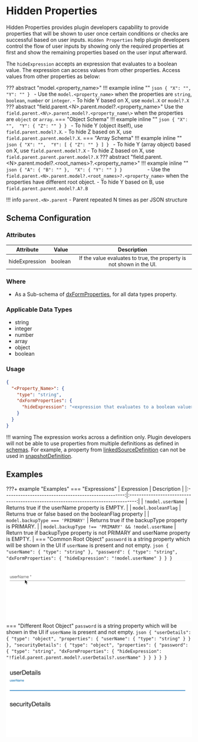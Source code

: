 # Hidden Properties
Hidden Properties provides plugin developers capability to provide properties that will be shown to user once certain conditions or 
checks are successful based on user inputs. `Hidden Properties` help plugin developers control the flow of user inputs by 
showing only the required properties at first and show the remaining properties based on the user input afterward.

The `hideExpression` accepts an expression that evaluates to a boolean value. The expression can access values from 
other properties. Access values from other properties as below:

??? abstract "model.<property_name\>"
    !!! example inline ""
        ```json
        {
          "X": "", 
          "Y": ""
        }
        ```
    - Use the `model.<property_name>` when the properties are `string`, `boolean`, `number` or `integer`.
    - To hide Y based on X, use `model.X` or `model?.X`
??? abstract "field.parent.<N\>.parent.model?.<property_name\>"
    Use the `field.parent.<N\>.parent.model?.<property_name\>` when the properties are `object` or `array`.
    === "Object Schema"
        !!! example inline ""
            ```json
            {
              "X": "", 
              "Y": {
                "Z": ""
              }
            }
            ```
        - To hide Y (object itself), use `field.parent.model?.X`.
        - To hide Z based on X, use `field.parent.parent.model?.X`.
    === "Array Schema"
        !!! example inline ""
            ```json
            {
              "X": "", 
              "Y": [
                {
                  "Z": ""
                }
              ]
            }
            ```
        - To hide Y (array object) based on X, use `field.parent.model?.X`
        - To hide Z based on X, use `field.parent.parent.parent.model?.X`
??? abstract "field.parent.<N\>.parent.model?.<root_names\>?.<property_name\>"
    !!! example inline ""
        ```json
        {
          "A": {
            "B": ""
          }, 
          "X": {
            "Y": ""
          }
        }        
        ```
    - Use the `field.parent.<N>.parent.model?.<root_names>?.<property_name>` when the properties have different root object.
    - To hide Y based on B, use `field.parent.parent.model?.A?.B`

!!! info 
    `parent.<N>.parent` - Parent repeated N times as per JSON structure
  
## Schema Configuration

### Attributes
|   Attribute    |  Value  |                             Description                              |
|:--------------:|:-------:|:--------------------------------------------------------------------:|
| hideExpression | boolean | If the value evaluates to true, the property is not shown in the UI. |

### Where
- As a Sub-schema of [dxFormProperties](../Schemas.md#dxformproperties), for all data types property.

### Applicable Data Types
- string
- integer
- number
- array
- object
- boolean

### Usage
```json title="Schema" hl_lines="4 5 6"
{
  "<Property_Name>": {
    "type": "string",
    "dxFormProperties": {
      "hideExpression": "<expression that evaluates to a boolean value>"
    }
  }  
}
```
!!! warning
    The expression works across a definition only. Plugin developers will not be able to use properties from multiple 
    definitions as defined in [schemas](../Schemas_and_Autogenerated_Classes.md). For example, a property from 
    [linkedSourceDefinition](../Schemas_and_Autogenerated_Classes.md#linkedsourcedefinition) can not be used 
    in [snapshotDefinition](../Schemas_and_Autogenerated_Classes.md#snapshotdefinition).

## Examples

???+ example "Examples"
    === "Expressions"
        |                     Expression                      |                                    Description                                    |
        |:---------------------------------------------------:|:---------------------------------------------------------------------------------:|
        |                  `!model.userName`                  |                  Returns true if the userName property is EMPTY.                  |
        |                 `model.booleanFlag`                 |              Returns true or false based on the booleanFlag property              |
        |          `model.backupType === 'PRIMARY'`           |                Returns true if the backupType property is PRIMARY.                |
        | `model.backupType !== 'PRIMARY' && !model.userName` | Return true if backupType property is not PRIMARY and userName property is EMPTY. |
    === "Common Root Object"
        `password` is a string property which will be shown in the UI if `userName` is present and not empty.
        ```json
        {
          "userName": {
            "type": "string"
          },
          "password": {
            "type": "string",
            "dxFormProperties": {
              "hideExpression": "!model.userName"
            }
          }
        }
        ```
        ![Common Root](images/Dynamic_UI_Common_Root.gif)
    === "Different Root Object"
        `password` is a string property which will be shown in the UI if `userName` is present and not empty.
        ```json
        {
          "userDetails": {
            "type": "object",
            "properties": {
              "userName": {
                "type": "string"
              }
            }
          },
          "securityDetails": {
            "type": "object",
            "properties": {
              "password": {
                "type": "string",
                "dxFormProperties": {
                  "hideExpression": "!field.parent.parent.model?.userDetails?.userName"
                }
              }
            }
          }
        }
        ```
        ![Different Root](images/Dynamic_UI_Different_Root.gif)